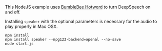 This NodeJS example uses [BumbleBee Hotword](https://github.com/jaxcore/bumblebee-hotword-node) to turn DeepSpeech on and off.

Installing `speaker` with the optional parameters is necessary for the audio to play properly in Mac OSX.

```
npm install
npm install speaker --mpg123-backend=openal --no-save
node start.js
```